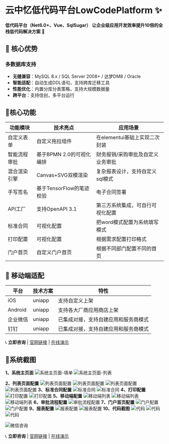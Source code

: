 # 云中忆低代码平台LowCodePlatform ✨
**低代码平台（Net6.0+、Vue、SqlSugar）**
**让企业级应用开发效率提升10倍的全栈低代码解决方案** 🚀

## 🌟 核心优势
### 多数据库支持
- **无缝兼容**：MySQL 8.x / SQL Server 2008+ / 达梦DM8 / Oracle
- **智能适配**：自动生成DDL语句，支持跨库迁移工具
- **性能优化**：内置分库分表策略，支持大规模数据量
- **跨平台**：支持信创，多平台运行

## 🥵核心功能
| 功能模块 | 技术亮点 | 应用场景 |
|---------|---------|---------|
| 自定义表单 | 自定义拖拉组件 | 在elementui基础上实现二次封装 |
| 智能流程审批 | 基于BPMN 2.0的可视化编排 | 财务报销/采购审批及自定义业务审批 |
| 混合渲染引擎 | Canvas+SVG双模渲染 | 复杂报表设计，支持自定义sql模式 |
| 手写签名 | 基于TensorFlow的笔迹校验 | 电子合同签署 |
| API工厂 | 支持OpenAPI 3.1 | 第三方系统集成，可自行可视化配置 |
| 标准合同 | 可视化配置 | 把word模式配置为系统填写模式 |
| 打印配置 | 可视化配置 | 根据需求配置打印格式 |
| 门户首页 | 自定义门户首页 | 根据不同部门配置不同的首页 |

## 📱 移动端适配
| 平台 | 技术方案 | 特性 |
|------|---------|------|
| iOS | uniapp | 支持自定义上架 |
| Android | uniapp | 支持各大厂商应用商店上架 |
| 企业微信 | uniapp | 已集成对接，支持自建应用和服务商模式 |
| 钉钉 | uniapp | 已集成对接，支持自建应用和服务商模式 |

📞 **立即咨询** | [官网链接](https://www.cdyzy.net/) | [在线演示](https://www.cdyzy.net/TryChooseTest.html)

## 🎁系统截图
**1、系统主页面**
![系统主页面-填单](imgs/acbdfe2ff4494c60a08bac63c3af43dc.png)
![系统主页面-列表](imgs/b9faf3bf2daa40f59b8bf888d9d9bea9.png)

**2、列表页面配置**
![列表页面配置](imgs/851cc339e440414b8dd99a7b82ea8924.png)
![列表页面配置](imgs/1242f356326248ea95986b2450e66fb5.png)
![列表页面配置](imgs/f55d458bc00f4f81963da0e85d6b2360.png)
![列表页面配置](imgs/34a79cdb8aac4518b5e437a81dba3ecb.png)
**3、标准合同配置**
![标准合同](imgs/bb45d29d9873495b8f03d2b929c4564a.png)
![标准合同](imgs/9f70c816c1894682a9f4b0de62edfc4c.png)
**4、打印配置**
![打印配置](imgs/4b32f87f5fa44de2af61785aedbb8fb0.png)
![打印配置](imgs/5df40a8a8c0e4fba9a3076b29ad8f564.png)
**5、移动端配置**
![移动端列表](imgs/f0b72ab5a1a24b67a020ec712fdc77e5.png)
![移动端列表](imgs/44f9cd9ab93646d9a4ee81a78f2367c6.png)
![移动端列表](imgs/24e7898ce9564712aee3abf2eaad306e.png)
**6、审批流程配置**
![审批流程配置](imgs/d6ddee32aa0a46168d0e2186f7fea308.png)
**7、门户首页配置**
![门户配置](imgs/3f1fac19880b45adad6b6aa8e7ec7348.png)
![门户配置](imgs/363b5b095d3a43ae9fa086cc29159d17.png)
**9、报表配置**
![报表配置](imgs/3169e50fa5d94464a7fb57fd8d03da73.png)
![报表配置](imgs/5d79559f9b164cf9aae1cb2a3335cf2b.png)
**10、代码截图**
![代码](imgs/ac12592ddfc54aedb5af9cdeea608991.png)
![代码](imgs/7a7a014c7ba649b3ac1dc617f33c851f.png)
![代码](imgs/f6373cd68c354367ab89c319c6baf4c2.png)


![微信咨询](imgs/benmaiweixin.png)

📞 **立即咨询** | [官网链接](https://www.cdyzy.net/) | [在线演示](https://www.cdyzy.net/TryChooseTest.html)



